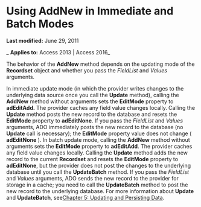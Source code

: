 
# Using AddNew in Immediate and Batch Modes

 **Last modified:** June 29, 2011

 _ **Applies to:** Access 2013 | Access 2016_

The behavior of the  **AddNew** method depends on the updating mode of the **Recordset** object and whether you pass the _FieldList_ and _Values_ arguments.

In immediate update mode (in which the provider writes changes to the underlying data source once you call the  **Update** method), calling the **AddNew** method without arguments sets the **EditMode** property to **adEditAdd.** The provider caches any field value changes locally. Calling the **Update** method posts the new record to the database and resets the **EditMode** property to **adEditNone**. If you pass the _FieldList_ and _Values_ arguments, ADO immediately posts the new record to the database (no **Update** call is necessary); the **EditMode** property value does not change ( **adEditNone** ).
In batch update mode, calling the  **AddNew** method without arguments sets the **EditMode** property to **adEditAdd**. The provider caches any field value changes locally. Calling the **Update** method adds the new record to the current **Recordset** and resets the **EditMode** property to **adEditNone**, but the provider does not post the changes to the underlying database until you call the **UpdateBatch** method. If you pass the _FieldList_ and _Values_ arguments, ADO sends the new record to the provider for storage in a cache; you need to call the **UpdateBatch** method to post the new record to the underlying database. For more information about **Update** and **UpdateBatch**, see[Chapter 5: Updating and Persisting Data](77acb763-1c60-1945-791d-3e83d684fb0d.md).
